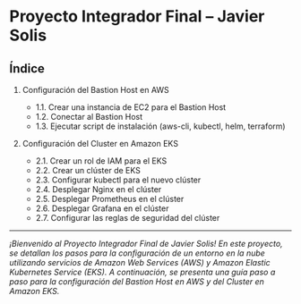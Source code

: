 # Proyecto Integrador Final – Javier Solis

## Índice

1. Configuración del Bastion Host en AWS

   - 1.1. Crear una instancia de EC2 para el Bastion Host
   - 1.2. Conectar al Bastion Host
   - 1.3. Ejecutar script de instalación (aws-cli, kubectl, helm, terraform)

2. Configuración del Cluster en Amazon EKS

   - 2.1. Crear un rol de IAM para el EKS
   - 2.2. Crear un clúster de EKS
   - 2.3. Configurar kubectl para el nuevo clúster
   - 2.4. Desplegar Nginx en el clúster
   - 2.5. Desplegar Prometheus en el clúster
   - 2.6. Desplegar Grafana en el clúster
   - 2.7. Configurar las reglas de seguridad del clúster

---

*¡Bienvenido al Proyecto Integrador Final de Javier Solis! En este proyecto, se detallan los pasos para la configuración de un entorno en la nube utilizando servicios de Amazon Web Services (AWS) y Amazon Elastic Kubernetes Service (EKS). A continuación, se presenta una guía paso a paso para la configuración del Bastion Host en AWS y del Cluster en Amazon EKS.*
